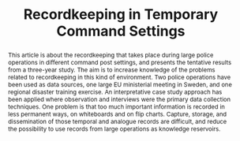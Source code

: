 ---
abstract: This article is about the recordkeeping that takes place during large police
  operations in different command post settings, and presents the tentative results
  from a three-year study. The aim is to increase knowledge of the problems related
  to recordkeeping in this kind of environment. Two police operations have been used
  as data sources, one large EU ministerial meeting in Sweden, and one regional disaster
  training exercise. An interpretative case study approach has been applied where
  observation and interviews were the primary data collection techniques. One problem
  is that too much important information is recorded in less permanent ways, on whiteboards
  and on flip charts. Capture, storage, and dissemination of those temporal and analogue
  records are difficult, and reduce the possibility to use records from large operations
  as knowledge reservoirs.
creators:
- Borglund, Erik A.M.
date: null
document_url: https://services.phaidra.univie.ac.at/api/object/o:294249/download
grand_parent: iPRES
institutions: []
keywords:
- singapore
- knowledge management
- preservation
- police operation
- recordkeeping
landing_page_url: https://phaidra.univie.ac.at/o:294249
language: eng
layout: publication
license: CC BY-SA 3.0 AT
notes_url: null
parent: iPRES 2011
publication_type: paper
size: 539863
slides_url: null
source_name: iPRES
title: Recordkeeping in Temporary Command Settings
year: 2011
---